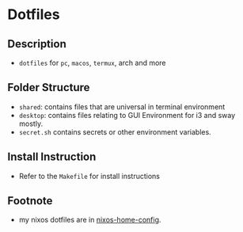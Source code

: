 # Dotfiles

## Description

- `dotfiles` for `pc`, `macos`, `termux`, arch and more

## Folder Structure

- `shared`: contains files that are universal in terminal environment
- `desktop`: contains files relating to GUI Environment for i3 and sway mostly.
- `secret.sh` contains secrets or other environment variables.

## Install Instruction

- Refer to the `Makefile` for install instructions

## Footnote

- my nixos dotfiles are in [nixos-home-config](https://www.github.com/rasibn/nixos-home-config).
